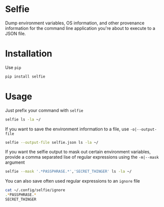Selfie
======
Dump environment variables, OS information, and other provenance information 
for the command line application you're about to execute to a JSON file.

# Installation
Use `pip`

```bash
pip install selfie
```

# Usage
Just prefix your command with `selfie`

```bash
selfie ls -la ~/
```

If you want to save the environment information to a file, use `-o|--output-file`

```bash
selfie --output-file selfie.json ls -la ~/
```

If you want the selfie output to mask out certain environment variables, provide 
a comma separated lise of regular expressions using the `-m|--mask` argument

```bash
selfie --mask '.*PASSPHRASE.*','SECRET_THINGER' ls -la ~/
```

You can also save often used regular expressions to an `ignore` file 

```bash
cat ~/.config/selfie/ignore 
.*PASSPHRASE.*
SECRET_THINGER
````
